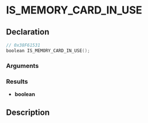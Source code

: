 # IS_MEMORY_CARD_IN_USE

## Declaration
```cpp
// 0x38F61531
boolean IS_MEMORY_CARD_IN_USE();
```

### Arguments

### Results
- **boolean**

## Description
